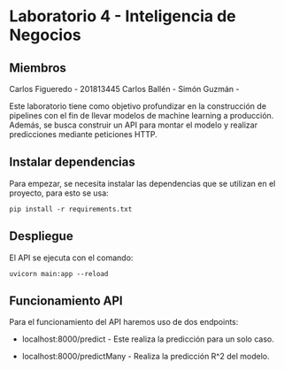 # Laboratorio 4 - Inteligencia de Negocios

## Miembros

Carlos Figueredo - 201813445
Carlos Ballén -
Simón Guzmán - 

Este laboratorio tiene como objetivo profundizar en la construcción de pipelines con el fin de llevar modelos de machine learning a producción. Además, se busca construir un API para montar el modelo y realizar predicciones mediante peticiones HTTP.

## Instalar dependencias

Para empezar, se necesita instalar las dependencias que se utilizan en el proyecto, para esto se usa:

`pip install -r requirements.txt`

## Despliegue

El API se ejecuta con el comando:

`uvicorn main:app --reload`

## Funcionamiento API

Para el funcionamiento del API haremos uso de dos endpoints:

- localhost:8000/predict  -   Este realiza la predicción para un solo caso.

- localhost:8000/predictMany  -   Realiza la predicción R^2 del modelo.

